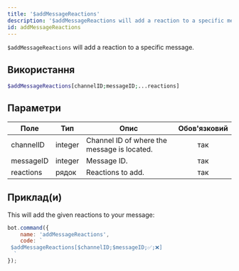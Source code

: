 ```yaml
---
title: '$addMessageReactions'
description: '$addMessageReactions will add a reaction to a specific message.'
id: addMessageReactions
---
```


`$addMessageReactions` will add a reaction to a specific message.

## Використання

```php
$addMessageReactions[channelID;messageID;...reactions]
```

## Параметри

| Поле      | Тип     | Опис                                        | Обов'язковий |
| --------- | ------- | ------------------------------------------- |:------------:|
| channelID | integer | Channel ID of where the message is located. |     так      |
| messageID | integer | Message ID.                                 |     так      |
| reactions | рядок   | Reactions to add.                           |     так      |

## Приклад(и)

This will add the given reactions to your message:

```javascript
bot.command({
    name: 'addMessageReactions',
    code: `
 $addMessageReactions[$channelID;$messageID;✅;❌]
  `
});
```
